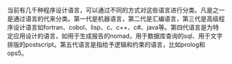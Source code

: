 当前有几千种程序设计语言，可以通过不同的方式对这些语言进行分类。凡是之一是通过语言的代来分类。第一代是机器语言，第二代是汇编语言，第三代是高级程序设计语言如fortran、cobol、lisp、c、c++、c\#、java等。第四代语言是为特定应用设计的语言，如用于生成报告的nomad，用于数据库查询的sql、用于文字排版的postscript。第五代语言是指给予逻辑和约束的语言，比如prolog和ops5。


